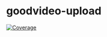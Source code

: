 # goodvideo-upload

[![Coverage](https://sonarcloud.io/api/project_badges/measure?project=goodvideo-postech-org_goodvideo-upload&metric=coverage)](https://sonarcloud.io/summary/new_code?id=goodvideo-postech-org_goodvideo-upload)

